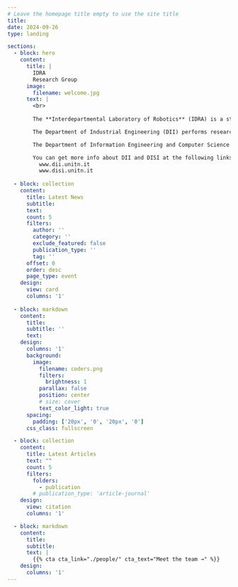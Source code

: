 ```yaml
---
# Leave the homepage title empty to use the site title
title:
date: 2024-09-26
type: landing

sections:
  - block: hero
    content:
      title: |
        IDRA
        Research Group
      image:
        filename: welcome.jpg
      text: |
        <br>
        
        The **Interdepartmental Laboratory of Robotics** (IDRA) is a strategic initiative of the University of Trento, involving the Department of Industrial Engineering (DII) and the Department of Information Engineering and Computer Science (DISI).

        The Department of Industrial Engineering (DII) performs research, training, and teaching  in the sectors of Industrial Engineering, in particular in Mechanics, Mechatronics, Materials Engineering, Electronic-and Micro-electronics systems, Managerial Information Systems, and Optimization Methods and Models to support decision making. 

        The Department of Information Engineering and Computer Science (DISI) provides a dynamic and qualified response to the ever-increasing demands for cutting-edge skills in the field of ICT, drawing from a productive environment at the local, national and international level.

        You can get more info about DII and DISI at the following links: 
          www.dii.unitn.it
          www.disi.unitn.it
  
  - block: collection
    content:
      title: Latest News
      subtitle:
      text:
      count: 5
      filters:
        author: ''
        category: ''
        exclude_featured: false
        publication_type: ''
        tag: ''
      offset: 0
      order: desc
      page_type: event
    design:
      view: card
      columns: '1'
  
  - block: markdown
    content:
      title:
      subtitle: ''
      text:
    design:
      columns: '1'
      background:
        image: 
          filename: coders.png
          filters:
            brightness: 1
          parallax: false
          position: center
          # size: cover
          text_color_light: true
      spacing:
        padding: ['20px', '0', '20px', '0']
      css_class: fullscreen

  - block: collection
    content:
      title: Latest Articles
      text: ""
      count: 5
      filters:
        folders:
          - publication
        # publication_type: 'article-journal'
    design:
      view: citation
      columns: '1'

  - block: markdown
    content:
      title:
      subtitle:
      text: |
        {{% cta cta_link="./people/" cta_text="Meet the team →" %}}
    design:
      columns: '1'
---
```

